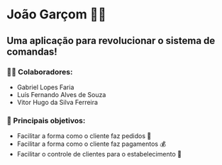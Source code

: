 # João Garçom :man_cook:
## Uma aplicação para revolucionar o sistema de comandas!

### :man_technologist: Colaboradores:
 - Gabriel Lopes Faria
 - Luís Fernando Alves de Souza
 - Vitor Hugo da Silva Ferreira

### 🎯 Principais objetivos:
-	Facilitar a forma como o cliente faz pedidos :open_book:
-	Facilitar a forma como o cliente faz pagamentos :moneybag:
-	Facilitar o controle de clientes para o estabelecimento :signal_strength: